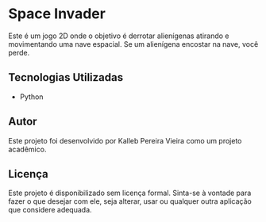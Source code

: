# Space Invader

Este é um jogo 2D onde o objetivo é derrotar alienígenas atirando e movimentando uma nave espacial. Se um alienígena encostar na nave, você perde.

## Tecnologias Utilizadas
- Python

## Autor
Este projeto foi desenvolvido por Kalleb Pereira Vieira como um projeto acadêmico.

## Licença
Este projeto é disponibilizado sem licença formal. Sinta-se à vontade para fazer o que desejar com ele, seja alterar, usar ou qualquer outra aplicação que considere adequada.
